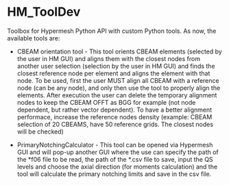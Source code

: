 # HM_ToolDev

Toolbox for Hypermesh Python API with custom Python tools.
As now, the available tools are:

  - CBEAM orientation tool - This tool orients CBEAM elements (selected by the user in HM GUI) and aligns them with the closest nodes from another user selection (selection by the user in HM GUI) and finds the closest reference node per element and aligns the element with that node. To be used, first the user MUST align all CBEAM with a reference node (can be any node), and only then use the tool to properly align the elements. After execution the user can delete the temporary alignment nodes to keep the CBEAM OFFT as BGG for example (not node dependent, but rather vector dependent). To have a better alignment performace, increase the reference nodes density (example: CBEAM selection of 20 CBEAMS, have 50 reference grids. The closest nodes will be checked)

  - PrimaryNotchingCalculator - This tool can be opened via Hypermesh GUI and will pop-up another GUI where the use can specify the path of the *f06 file to be read, the path of the *.csv file to save, input the QS levels and choose the axial direction (for moments calculation) and the tool will calculate the primary notching limits and save in the csv file.